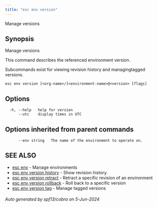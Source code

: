 ```yaml
---
title: "esc env version"
---
```




Manage versions

## Synopsis

Manage versions

This command describes the referenced environment version.

Subcommands exist for viewing revision history and managingtagged versions.

```
esc env version [<org-name>/]<environment-name>@<version> [flags]
```

## Options

```
  -h, --help   help for version
      --utc    display times in UTC
```

## Options inherited from parent commands

```
      --env string   The name of the environment to operate on.
```

## SEE ALSO

* [esc env](/docs/esc-cli/commands/esc_env/)	 - Manage environments
* [esc env version history](/docs/esc-cli/commands/esc_env_version_history/)	 - Show revision history.
* [esc env version retract](/docs/esc-cli/commands/esc_env_version_retract/)	 - Retract a specific revision of an environment
* [esc env version rollback](/docs/esc-cli/commands/esc_env_version_rollback/)	 - Roll back to a specific version
* [esc env version tag](/docs/esc-cli/commands/esc_env_version_tag/)	 - Manage tagged versions

###### Auto generated by spf13/cobra on 5-Jun-2024
